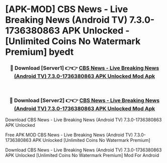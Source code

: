 # [APK-MOD] CBS News - Live Breaking News (Android TV) 7.3.0-1736380863 APK Unlocked - [Unlimited Coins No Watermark Premium] byedt



<div align="center">
<h3>🔴 Download [Server1] 👉👉 <a href="https://momento.my/?title=CBS_News_-_Live_Breaking_News_(Android_TV)_7.3.0-1736380863_APK_Unlocked">CBS News - Live Breaking News (Android TV) 7.3.0-1736380863 APK Unlocked Mod Apk</a></h3><br>

<h3>🔴 Download [Server2] 👉👉 <a href="https://momento.my/?title=CBS_News_-_Live_Breaking_News_(Android_TV)_7.3.0-1736380863_APK_Unlocked">CBS News - Live Breaking News (Android TV) 7.3.0-1736380863 APK Unlocked Mod Apk</a></h3>
</div>



Download CBS News - Live Breaking News (Android TV) 7.3.0-1736380863 APK Unlocked 

Free APK MOD CBS News - Live Breaking News (Android TV) 7.3.0-1736380863 APK Unlocked [Unlimited Coins No Watermark Premium]

Download CBS News - Live Breaking News (Android TV) 7.3.0-1736380863 APK Unlocked [Unlimited Coins No Watermark Premium] Mod For Android
